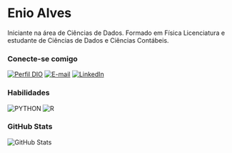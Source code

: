 
# Enio Alves
Iniciante na área de Ciências de Dados.
Formado em Física Licenciatura e estudante de Ciências de Dados e Ciências Contábeis.

### Conecte-se comigo
[![Perfil DIO](https://img.shields.io/badge/-Meu%20Perfil%20na%20DIO-30A3DC?style=for-the-badge)](https://web.dio.me/users/enioalla/)
[![E-mail](https://img.shields.io/badge/-Email-000?style=for-the-badge&logo=gmail&)](mailto:enioalla@gmail.com)
[![LinkedIn](https://img.shields.io/badge/-LinkedIn-000?style=for-the-badge&logo=linkedin&logoColor=30A3DC)](https://www.linkedin.com/in/enioalla/)


### Habilidades
![PYTHON](https://img.shields.io/badge/python-000?style=for-the-badge&logo=python)
![R](https://img.shields.io/badge/r-000?style=for-the-badge&logo=r)


### GitHub Stats
![GitHub Stats](https://github-readme-stats.vercel.app/api?username=enioalla&theme=transparent&bg_color=000&border_color=30A3DC&show_icons=true&icon_color=30A3DC&title_color=E94D5F&text_color=FFF)